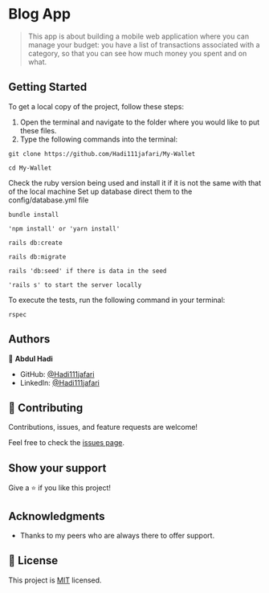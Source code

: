 # Blog App

> This app is about building a mobile web application where you can manage your budget: you have a list of transactions associated with a category, so that you can see how much money you spent and on what.

## Getting Started

To get a local copy of the project, follow these steps: 
1. Open the terminal and navigate to the folder where you would like to put these files.
2. Type the following commands into the terminal: 
 ```
 git clone https://github.com/Hadi111jafari/My-Wallet
 ```
 ```
 cd My-Wallet
 ```

Check the ruby version being used and install it if it is not the same with that of the local machine
Set up database direct them to the config/database.yml file
```
bundle install
```
```
'npm install' or 'yarn install'
```
```
rails db:create
```
```
rails db:migrate
```
```
rails 'db:seed' if there is data in the seed
```
```
'rails s' to start the server locally
```

To execute the tests, run the following command in your terminal:
```
rspec
```

## Authors

👤 **Abdul Hadi**

- GitHub: [@Hadi111jafari](https://github.com/Hadi111jafari)
- LinkedIn: [@Hadi111jafari](https://www.linkedin.com/in/abdul-hadi-jafari)

## 🤝 Contributing

Contributions, issues, and feature requests are welcome!

Feel free to check the [issues page](https://github.com/Hadi111jafari/My-Wallet/issues).

## Show your support

Give a ⭐️ if you like this project!

## Acknowledgments

- Thanks to my peers who are always there to offer support.

## 📝 License

This project is [MIT](./LICENSE) licensed.